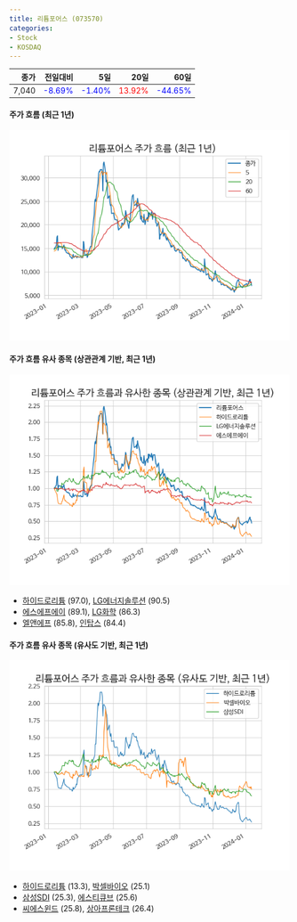 ```yaml
---
title: 리튬포어스 (073570)
categories:
- Stock
- KOSDAQ
---
```


|종가|전일대비|5일|20일|60일|
|---:|-------:|--:|---:|---:|
|7,040|<span style="color: blue">-8.69%</span>|<span style="color: blue">-1.40%</span>|<span style="color: red">13.92%</span>|<span style="color: blue">-44.65%</span>|

<!-- more -->

#### 주가 흐름 (최근 1년)
![073570](/assets/images/stock/073570.png)


#### 주가 흐름 유사 종목 (상관관계 기반, 최근 1년)
![073570](/assets/images/stock/073570_corr.png)
- [하이드로리튬](/101670/) (97.0), [LG에너지솔루션](/373220/) (90.5)
- [에스에프에이](/056190/) (89.1), [LG화학](/051910/) (86.3)
- [엘앤에프](/066970/) (85.8), [인탑스](/049070/) (84.4)


#### 주가 흐름 유사 종목 (유사도 기반, 최근 1년)
![073570](/assets/images/stock/073570_sim.png)
- [하이드로리튬](/101670/) (13.3), [박셀바이오](/323990/) (25.1)
- [삼성SDI](/006400/) (25.3), [에스티큐브](/052020/) (25.6)
- [씨에스윈드](/112610/) (25.8), [상아프론테크](/089980/) (26.4)